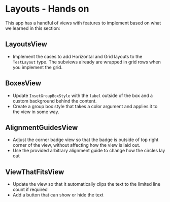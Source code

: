 # Layouts - Hands on

This app has a handful of views with features to implement based on what we learned in this section:

## LayoutsView

- Implement the cases to add Horizontal and Grid layouts to the `TestLayout` type. The subviews already are wrapped in grid rows when you implement the grid.

## BoxesView

- Update `InsetGroupBoxStyle` with the `label` outside of the box and a custom background behind the content.
- Create a group box style that takes a color argument and applies it to the view in some way.

## AlignmentGuidesView

- Adjust the corner badge view so that the badge is outside of top right corner of the view, without affecting how the view is laid out.
- Use the provided arbitrary alignment guide to change how the circles lay out

## ViewThatFitsView

- Update the view so that it automatically clips the text to the limited line count if required
- Add a button that can show or hide the text
